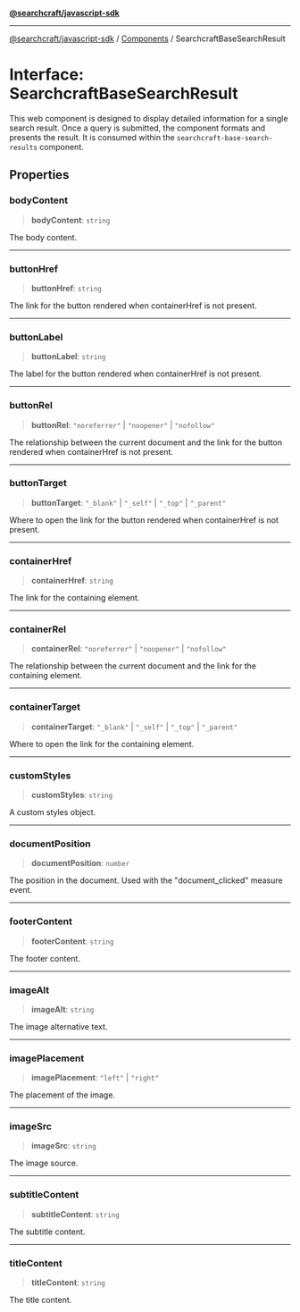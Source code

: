 [**@searchcraft/javascript-sdk**](https://docs.searchcraft.io/reference/sdk/js-vanilla/README.md)

***

[@searchcraft/javascript-sdk](https://docs.searchcraft.io/reference/sdk/js-vanilla/globals.md) / [Components](https://docs.searchcraft.io/reference/sdk/js-vanilla/namespaces/Components/README.md) / SearchcraftBaseSearchResult

# Interface: SearchcraftBaseSearchResult

This web component is designed to display detailed information for a single search result.
Once a query is submitted, the component formats and presents the result.
It is consumed within the `searchcraft-base-search-results` component.

## Properties

### bodyContent

> **bodyContent**: `string`

The body content.

***

### buttonHref

> **buttonHref**: `string`

The link for the button rendered when containerHref is not present.

***

### buttonLabel

> **buttonLabel**: `string`

The label for the button rendered when containerHref is not present.

***

### buttonRel

> **buttonRel**: `"noreferrer"` \| `"noopener"` \| `"nofollow"`

The relationship between the current document and the link for the button rendered when containerHref is not present.

***

### buttonTarget

> **buttonTarget**: `"_blank"` \| `"_self"` \| `"_top"` \| `"_parent"`

Where to open the link for the button rendered when containerHref is not present.

***

### containerHref

> **containerHref**: `string`

The link for the containing element.

***

### containerRel

> **containerRel**: `"noreferrer"` \| `"noopener"` \| `"nofollow"`

The relationship between the current document and the link for the containing element.

***

### containerTarget

> **containerTarget**: `"_blank"` \| `"_self"` \| `"_top"` \| `"_parent"`

Where to open the link for the containing element.

***

### customStyles

> **customStyles**: `string`

A custom styles object.

***

### documentPosition

> **documentPosition**: `number`

The position in the document. Used with the "document_clicked" measure event.

***

### footerContent

> **footerContent**: `string`

The footer content.

***

### imageAlt

> **imageAlt**: `string`

The image alternative text.

***

### imagePlacement

> **imagePlacement**: `"left"` \| `"right"`

The placement of the image.

***

### imageSrc

> **imageSrc**: `string`

The image source.

***

### subtitleContent

> **subtitleContent**: `string`

The subtitle content.

***

### titleContent

> **titleContent**: `string`

The title content.
